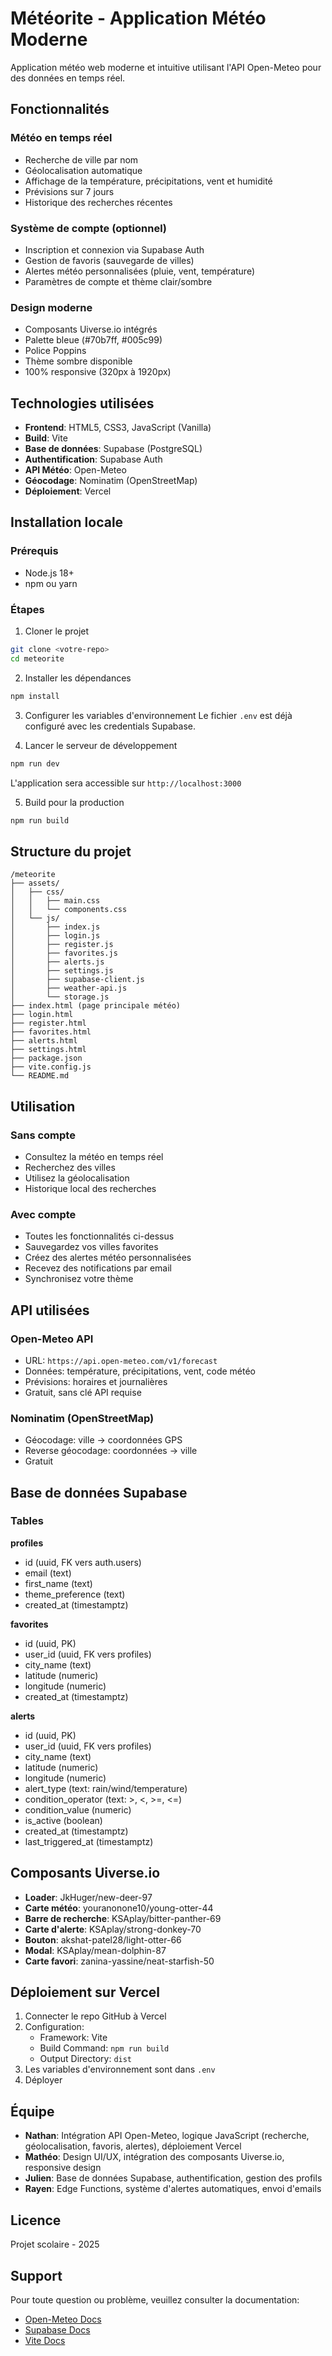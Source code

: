 # Météorite - Application Météo Moderne

Application météo web moderne et intuitive utilisant l'API Open-Meteo pour des données en temps réel.

## Fonctionnalités

### Météo en temps réel
- Recherche de ville par nom
- Géolocalisation automatique
- Affichage de la température, précipitations, vent et humidité
- Prévisions sur 7 jours
- Historique des recherches récentes

### Système de compte (optionnel)
- Inscription et connexion via Supabase Auth
- Gestion de favoris (sauvegarde de villes)
- Alertes météo personnalisées (pluie, vent, température)
- Paramètres de compte et thème clair/sombre

### Design moderne
- Composants Uiverse.io intégrés
- Palette bleue (#70b7ff, #005c99)
- Police Poppins
- Thème sombre disponible
- 100% responsive (320px à 1920px)

## Technologies utilisées

- **Frontend**: HTML5, CSS3, JavaScript (Vanilla)
- **Build**: Vite
- **Base de données**: Supabase (PostgreSQL)
- **Authentification**: Supabase Auth
- **API Météo**: Open-Meteo
- **Géocodage**: Nominatim (OpenStreetMap)
- **Déploiement**: Vercel

## Installation locale

### Prérequis
- Node.js 18+
- npm ou yarn

### Étapes

1. Cloner le projet
```bash
git clone <votre-repo>
cd meteorite
```

2. Installer les dépendances
```bash
npm install
```

3. Configurer les variables d'environnement
Le fichier `.env` est déjà configuré avec les credentials Supabase.

4. Lancer le serveur de développement
```bash
npm run dev
```

L'application sera accessible sur `http://localhost:3000`

5. Build pour la production
```bash
npm run build
```

## Structure du projet

```
/meteorite
├── assets/
│   ├── css/
│   │   ├── main.css
│   │   └── components.css
│   └── js/
│       ├── index.js
│       ├── login.js
│       ├── register.js
│       ├── favorites.js
│       ├── alerts.js
│       ├── settings.js
│       ├── supabase-client.js
│       ├── weather-api.js
│       └── storage.js
├── index.html (page principale météo)
├── login.html
├── register.html
├── favorites.html
├── alerts.html
├── settings.html
├── package.json
├── vite.config.js
└── README.md
```

## Utilisation

### Sans compte
- Consultez la météo en temps réel
- Recherchez des villes
- Utilisez la géolocalisation
- Historique local des recherches

### Avec compte
- Toutes les fonctionnalités ci-dessus
- Sauvegardez vos villes favorites
- Créez des alertes météo personnalisées
- Recevez des notifications par email
- Synchronisez votre thème

## API utilisées

### Open-Meteo API
- URL: `https://api.open-meteo.com/v1/forecast`
- Données: température, précipitations, vent, code météo
- Prévisions: horaires et journalières
- Gratuit, sans clé API requise

### Nominatim (OpenStreetMap)
- Géocodage: ville → coordonnées GPS
- Reverse géocodage: coordonnées → ville
- Gratuit

## Base de données Supabase

### Tables

**profiles**
- id (uuid, FK vers auth.users)
- email (text)
- first_name (text)
- theme_preference (text)
- created_at (timestamptz)

**favorites**
- id (uuid, PK)
- user_id (uuid, FK vers profiles)
- city_name (text)
- latitude (numeric)
- longitude (numeric)
- created_at (timestamptz)

**alerts**
- id (uuid, PK)
- user_id (uuid, FK vers profiles)
- city_name (text)
- latitude (numeric)
- longitude (numeric)
- alert_type (text: rain/wind/temperature)
- condition_operator (text: >, <, >=, <=)
- condition_value (numeric)
- is_active (boolean)
- created_at (timestamptz)
- last_triggered_at (timestamptz)

## Composants Uiverse.io

- **Loader**: JkHuger/new-deer-97
- **Carte météo**: youranonone10/young-otter-44
- **Barre de recherche**: KSAplay/bitter-panther-69
- **Carte d'alerte**: KSAplay/strong-donkey-70
- **Bouton**: akshat-patel28/light-otter-66
- **Modal**: KSAplay/mean-dolphin-87
- **Carte favori**: zanina-yassine/neat-starfish-50

## Déploiement sur Vercel

1. Connecter le repo GitHub à Vercel
2. Configuration:
   - Framework: Vite
   - Build Command: `npm run build`
   - Output Directory: `dist`
3. Les variables d'environnement sont dans `.env`
4. Déployer

## Équipe

- **Nathan**: Intégration API Open-Meteo, logique JavaScript (recherche, géolocalisation, favoris, alertes), déploiement Vercel
- **Mathéo**: Design UI/UX, intégration des composants Uiverse.io, responsive design
- **Julien**: Base de données Supabase, authentification, gestion des profils
- **Rayen**: Edge Functions, système d'alertes automatiques, envoi d'emails

## Licence

Projet scolaire - 2025

## Support

Pour toute question ou problème, veuillez consulter la documentation:
- [Open-Meteo Docs](https://open-meteo.com/en/docs)
- [Supabase Docs](https://supabase.com/docs)
- [Vite Docs](https://vitejs.dev)
